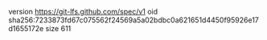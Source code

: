 version https://git-lfs.github.com/spec/v1
oid sha256:7233873fd67c075562f24569a5a02bdbc0a621651d4450f95926e17d1655172e
size 611
